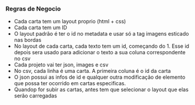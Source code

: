 ### Regras de Negocio
- Cada carta tem um layout proprio (html + css)
- Cada carta tem um ID  
- O layout padrão é ter o id no metadata e usar só a tag imagens esticado nas bordas
- No layout de cada carta, cada texto tem um id, começando do 1. Esse id depois sera usado para adicionar o texto a sua coluna correspondente no csv
- Cada projeto vai ter json, images e csv
- No csv, cada linha é uma carta. A primeira coluna é o id da carta
- O json possui as infos de id e qualquer outra modificação de elemento que possa ter ocorrido em cartas especificas.
- Quandop for subir as cartas, antes tem que selecionar o layout que elas serão carregadas
